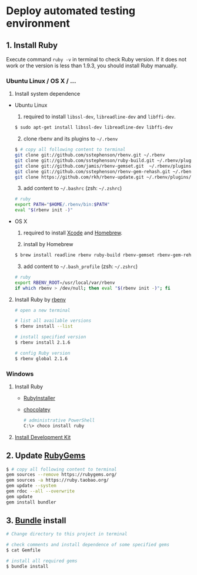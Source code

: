 # Deploy automated testing environment

## 1. Install Ruby

Execute command `ruby -v` in terminal to check Ruby version. If it does not work or the version is less than 1.9.3, you should install Ruby manually.

### Ubuntu Linux / OS X / ...

1. Install system dependence

  - Ubuntu Linux 
    1. required to install `libssl-dev`, `libreadline-dev` and `libffi-dev`.
    ```bash
    $ sudo apt-get install libssl-dev libreadline-dev libffi-dev
    ```

    2. clone rbenv and its plugins to `~/.rbenv`
    ```bash
    $ # copy all following content to terminal
    git clone git://github.com/sstephenson/rbenv.git ~/.rbenv
    git clone git://github.com/sstephenson/ruby-build.git ~/.rbenv/plugins/ruby-build
    git clone git://github.com/jamis/rbenv-gemset.git  ~/.rbenv/plugins/rbenv-gemset
    git clone git://github.com/sstephenson/rbenv-gem-rehash.git ~/.rbenv/plugins/rbenv-gem-rehash
    git clone https://github.com/rkh/rbenv-update.git ~/.rbenv/plugins/rbenv-update
    ```

    3. add content to `~/.bashrc` (zsh: `~/.zshrc`)
    ```bash
    # ruby
    export PATH="$HOME/.rbenv/bin:$PATH"
    eval "$(rbenv init -)"
    ```

  - OS X
    1. required to install [Xcode](http://developer.apple.com/xcode/) and [Homebrew](http://brew.sh/).

    2. install by Homebrew
    ```bash
    $ brew install readline rbenv ruby-build rbenv-gemset rbenv-gem-rehash
    ```

    3. add content to `~/.bash_profile` (zsh: `~/.zshrc`)
    ```bash
    # ruby
    export RBENV_ROOT=/usr/local/var/rbenv
    if which rbenv > /dev/null; then eval "$(rbenv init -)"; fi
    ```

2.  Install Ruby by [rbenv](https://github.com/sstephenson/rbenv)

    ```bash
    # open a new terminal
    
    # list all available versions
    $ rbenv install --list
    
    # install specified version
    $ rbenv install 2.1.6
    
    # config Ruby version
    $ rbenv global 2.1.6
    ```

### Windows

1. Install Ruby

    - [RubyInstaller](http://rubyinstaller.org/downloads/)

    - [chocolatey](https://chocolatey.org/packages/ruby)

        ```bash
        # administrative PowerShell
        C:\> choco install ruby
        ```

2. [Install Development Kit](https://github.com/oneclick/rubyinstaller/wiki/Development-Kit#installation-instructions)

## 2. Update [RubyGems](https://rubygems.org/)
```bash
$ # copy all following content to terminal
gem sources --remove https://rubygems.org/
gem sources -a https://ruby.taobao.org/
gem update --system
gem rdoc --all --overwrite
gem update
gem install bundler
```

## 3. [Bundle](http://bundler.io/) install
```bash
# Change directory to this project in terminal

# check comments and install dependence of some specified gems
$ cat Gemfile

# install all required gems
$ bundle install
```

